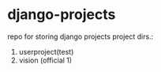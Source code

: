 # django-projects
repo for storing django projects
project dirs.:
1. userproject(test)
2. vision (official 1)
